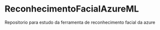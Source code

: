 # ReconhecimentoFacialAzureML
Repositorio para estudo da ferramenta de reconhecimento facial da azure
